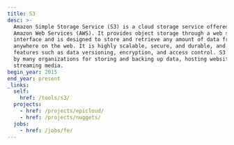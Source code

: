 ```yaml
---
title: S3
desc: >-
  Amazon Simple Storage Service (S3) is a cloud storage service offered by
  Amazon Web Services (AWS). It provides object storage through a web service
  interface and is designed to store and retrieve any amount of data from
  anywhere on the web. It is highly scalable, secure, and durable, and provides
  features such as data versioning, encryption, and access control. S3 is used
  by many organizations for storing and backing up data, hosting websites, and
  streaming media.
begin_year: 2015
end_year: present
_links:
  self:
    href: /tools/s3/
  projects:
    - href: /projects/epicloud/
    - href: /projects/nuggets/
  jobs:
    - href: /jobs/fe/
---
```

